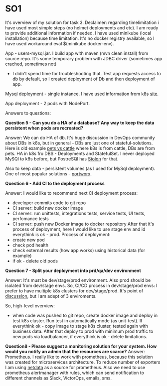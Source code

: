 # SO1
It's overview of my solution for task 3.
Declaimer: regarding timelimitation i have used most simple steps (no helmet deployments and etc).
I am ready to provide additional information if needed.
I have used minikube (local installation) because time limitation.
It's no docker registry available, so I have used workaround eval $(minikube docker-env).

App - users-mysql.jar. I build app with maven (mvn clean install) from source repo.
It's some temporary problem with JDBC driver (sometimes app crached, sometimes not)
- I didn't spend time for troubleshooting that.
Test app requests access to db by default, so I created deployment of Db and then deployment of app.

Mysql deployment - single instance. I have used information from k8s
[site](https://kubernetes.io/docs/tasks/run-application/run-single-instance-stateful-application/).

App deployment - 2 pods with NodePort.

Answers to questions:

**Question 5 - Can you do a HA of a database? Any way to keep the data persistent when pods are
recreated?**

Answer:
We can do HA of db. It's huge discussion in DevOps community about DBs in k8s, but in general - DBs are
just one of stateful-solutions. Here is old example
[pets vs cattle](https://www.theregister.co.uk/2013/03/18/servers_pets_or_cattle_cern/) where k8s is from cattle,
DBs are from pets. HA in k8s fro DBS - Deployments and StatefulSet. I never deployed MySQl to k8s before, but PostreSQl
has [Stolon](https://github.com/sorintlab/stolon) for that.

Also to keep data - persistent volumes (as I used for MySql deployment). One of most popular solutions -
[portworx](https://portworx.com/run-ha-mysql-google-kubernetes-engine/).

**Question 6 - Add CI to the deployment process**

Answer:
I would like to recommend next CI deployment process:
- developer commits code to git repo
- CI server: build new docker image
- CI server: run unittests, integrations tests, service tests, UI tests, perfomance tests
- CI server: push new Docker image to docker repository
After that it's process of deployment, here I would like to use stage env and id everythink is ok - prod.
Process of deployment:
- create new pod
- check pod health
- check external results (how app works) using historical data (for example)
- if ok - delete old pods

**Question 7 - Split your deployment into prd/qa/dev environment**

Answer:
It's must be dev/stage/prod environment. Also prod should be isolated from dev/stage envs.
So, CI/CD process in dev/stage/prod envs:
I prefer to have multiple k8s clusters for dev/stage/prod. It's point of
[discussion](http://vadimeisenberg.blogspot.com/2019/03/multicluster-pros-and-cons.html), but I am adept of 3 enviroments.

So, high-level overview:
- when code was pushed to git repo, create docker image and deploy in test k8s cluster. Run test in automatically mode (as unit-test).
If everythink ok - copy image to stage k8s cluster, tested again with business data.
After that deploy to prod with minimum prod traffic to new pods via loadbalancer, if everythink is ok - delete limitations.

**Question8 - Please suggest a monitoring solution for your system. How would you notify an admin
that the resources are scarce?**
Answer:
Prometheus. I really like to work with prometheus, because this solution was created for microservices architecture.
To reduce number of exporters I am using [netdata](https://my-netdata.io/) as a source for prometheus.
Also we need to use prometheus alertmanager with rules, which can send notification to different channels as Slack,
VictorOps, emails, sms.




